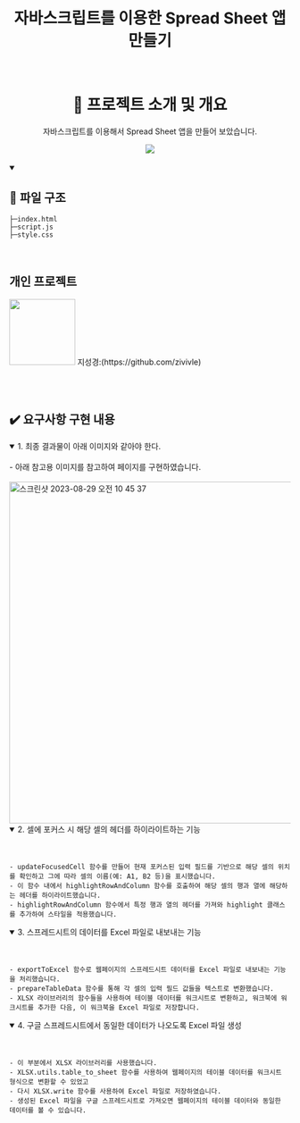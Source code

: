 <h1 align="middle">자바스크립트를 이용한 Spread Sheet 앱 만들기</h1>
</p><br>


<div align="center">
  
  <h1>📑 프로젝트 소개 및 개요</h1>




 <p align="middle">자바스크립트를 이용해서 Spread Sheet 앱을 만들어 보았습니다. </p>


 <img align="center" src="#">

</div><br>

<details open>
<summary><h2>📂 파일 구조</h2></summary>
<div markdown="1">


```
├─index.html
├─script.js
├─style.css
```

</div>
</details>

<br>
<h2>개인 프로젝트</h2>


 <img src="https://github.com/FrontEnd-Team3/movie-trailer-project/assets/123865139/663c4b42-dc55-4e95-8f02-c0424c1f92ec" width="118"> 
                                                지성경:(https://github.com/zivivle)                                                

<br><br>

<h2>✔️ 요구사항 구현 내용</h2>

<details open>
<summary> 1. 최종 결과물이 아래 이미지와 같아야 한다. </summary>
<div markdown="1">
  <br>
  - 아래 참고용 이미지를 참고하여 페이지를 구현하였습니다.
  <br>
  <br>
  
<img width="612" alt="스크린샷 2023-08-29 오전 10 45 37" src="https://lh4.googleusercontent.com/QEGbVCrNKZ_f937yLnQtjQ6U3J9IJkqdiKKzVqpBoPWZh05zFFTQQSHeaLEwNPM3uGTQmHt0jhCuC_-wQqSQX8R-qi0AjB8Eo3asgK6fRmd9hACNq1QhSBMJjKQ1Gi7YdU42Xt3jIKvXwDuAp3CdY7E">

</div>
</details>
<details open>
<summary> 2. 셀에 포커스 시 해당 셀의 헤더를 하이라이트하는 기능 </summary>
<div markdown="1">
<br>
<br>
  
```
- updateFocusedCell 함수를 만들어 현재 포커스된 입력 필드를 기반으로 해당 셀의 위치를 확인하고 그에 따라 셀의 이름(예: A1, B2 등)을 표시했습니다.
- 이 함수 내에서 highlightRowAndColumn 함수를 호출하여 해당 셀의 행과 열에 해당하는 헤더를 하이라이트했습니다.
- highlightRowAndColumn 함수에서 특정 행과 열의 헤더를 가져와 highlight 클래스를 추가하여 스타일을 적용했습니다.

```
</div>
</details>

<details open>
<summary> 3. 스프레드시트의 데이터를 Excel 파일로 내보내는 기능 </summary>
<div markdown="1">
<br>
<br>
  
```  
- exportToExcel 함수로 웹페이지의 스프레드시트 데이터를 Excel 파일로 내보내는 기능을 처리했습니다.
- prepareTableData 함수를 통해 각 셀의 입력 필드 값들을 텍스트로 변환했습니다.
- XLSX 라이브러리의 함수들을 사용하여 테이블 데이터를 워크시트로 변환하고, 워크북에 워크시트를 추가한 다음, 이 워크북을 Excel 파일로 저장합니다.

```
</div>
</details>

<details open>
<summary> 4. 구글 스프레드시트에서 동일한 데이터가 나오도록 Excel 파일 생성 </summary>
<div markdown="1">
<br>
<br>
  
```
- 이 부분에서 XLSX 라이브러리를 사용했습니다.
- XLSX.utils.table_to_sheet 함수를 사용하여 웹페이지의 테이블 데이터를 워크시트 형식으로 변환할 수 있었고
- 다시 XLSX.write 함수를 사용하여 Excel 파일로 저장하였습니다.
- 생성된 Excel 파일을 구글 스프레드시트로 가져오면 웹페이지의 테이블 데이터와 동일한 데이터를 볼 수 있습니다.

```
</div>
</details>
